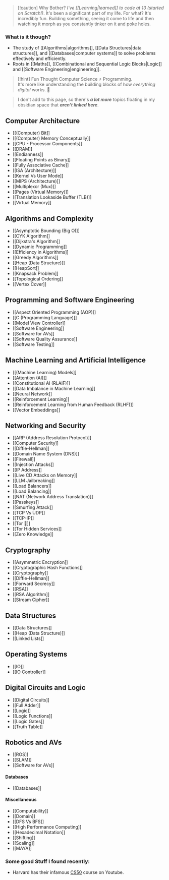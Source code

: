 > [!caution] Why Bother?
> *I've [[Learning|learned]] to code at 13 (started on Scratch!)*. It's been a significant part of my life. For what? It's incredibly fun. Building something, seeing it come to life and then watching it morph as you constantly tinker on it and poke holes. 

### What is it though?
- The study of [[Algorithms|algorithms]], [[Data Structures|data structures]], and [[Databases|computer systems]] to solve problems effectively and efficiently.  
- Roots in [[Maths]], [[Combinational and Sequential Logic Blocks|Logic]] and [[Software Engineering|engineering]]. 

> [!hint] Fun Thought
> Computer Science ≠ Programming.  
> It's more like understanding the building blocks of how *everything digital* works. 🧠

> I don't add to this page, so there's ***a lot more*** topics floating in my obsidian space that ***aren't linked here***.  
## Computer Architecture
- [[(Computer) Bit]]
- [[(Computer) Memory Conceptually]]
- [[CPU - Processor Components]]
- [[DRAM]]
- [[Endianness]]
- [[Floating Points as Binary]]
- [[Fully Associative Cache]]
- [[ISA (Architecture)]]
- [[Kernel Vs User Mode]]
- [[MIPS (Architecture)]]
- [[Multiplexor (Mux)]]
- [[Pages (Virtual Memory)]]
- [[Translation Lookaside Buffer (TLB)]]
- [[Virtual Memory]]

## Algorithms and Complexity
- [[Asymptotic Bounding (Big O)]]
- [[CYK Algorithm]]
- [[Dijkstra's Algorithm]]
- [[Dynamic Programming]]
- [[Efficiency in Algorithms]]
- [[Greedy Algorithms]]
- [[Heap (Data Structure)]]
- [[HeapSort]]
- [[Knapsack Problem]]
- [[Topological Ordering]]
- [[Vertex Cover]]

## Programming and Software Engineering
- [[Aspect Oriented Programming (AOP)]]
- [[C (Programming Language)]]
- [[Model View Controller]]
- [[Software Engineering]]
- [[Software for AVs]]
- [[Software Quality Assurance]]
- [[Software Testing]]

## Machine Learning and Artificial Intelligence
- [[(Machine Learning) Models]]
- [[Attention (AI)]]
- [[Constitutional AI (RLAIF)]]
- [[Data Imbalance in Machine Learning]]
- [[Neural Network]]
- [[Reinforcement Learning]]
- [[Reinforcement Learning from Human Feedback (RLHF)]]
- [[Vector Embeddings]]

## Networking and Security
- [[ARP (Address Resolution Protocol)]]
- [[Computer Security]]
- [[Diffie-Hellman]]
- [[Domain Name System (DNS)]]
- [[Firewall]]
- [[Injection Attacks]]
- [[IP Address]]
- [[Live CD Attacks on Memory]]
- [[LLM Jailbreaking]]
- [[Load Balancers]]
- [[Load Balancing]]
- [[NAT (Network Address Translation)]]
- [[Passkeys]]
- [[Smurfing Attack]]
- [[TCP Vs UDP]]
- [[TCP-IP]]
- [[Tor 🧅]]
- [[Tor Hidden Services]]
- [[Zero Knowledge]]

## Cryptography
- [[Asymmetric Encryption]]
- [[Cryptographic Hash Functions]]
- [[Cryptography]]
- [[Diffie-Hellman]]
- [[Forward Secrecy]]
- [[RSA]]
- [[RSA Algorithm]]
- [[Stream Cipher]]

## Data Structures
- [[Data Structures]]
- [[Heap (Data Structure)]]
- [[Linked Lists]]

## Operating Systems
- [[IO]]
- [[IO Controller]]

## Digital Circuits and Logic
- [[Digital Circuits]]
- [[Full Adder]]
- [[Logic]]
- [[Logic Functions]]
- [[Logic Gates]]
- [[Truth Table]]

## Robotics and AVs
- [[ROS]]
- [[SLAM]]
- [[Software for AVs]]

#### Databases
- [[Databases]]

#### Miscellaneous
- [[Computability]]
- [[Domain]]
- [[DFS Vs BFS]]
- [[High Performance Computing]]
- [[Hexadecimal Notation]]
- [[Shifting]]
- [[Scaling]]
- [[MAYA]]

### Some good Stuff I found recently:
- Harvard has their infamous [CS50](https://cs50.harvard.edu/x/2023/) course on Youtube.
